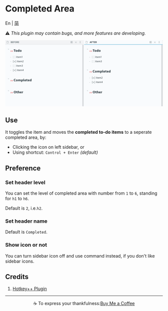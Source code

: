 # Completed Area

En | [简](https://github.com/DahaWong/obsidian-completed/blob/main/README_zh.md)

⚠️ *This plugin may contain bugs, and more features are developing.*

![Demo](https://raw.githubusercontent.com/DahaWong/obsidian-completed-area/main/demo.png)
## Use
It toggles the item and moves the **completed to-do items** to a seperate completed area, by: 
- Clicking the icon on left sidebar, or
- Using shortcut: `Control + Enter` *(default)*

## Preference

### Set header level
You can set the level of completed area with number from `1` to `6`, standing for `h1` to `h6`. 

Default is `2`, i.e.`h2`.

### Set header name
Default is `Completed`.

### Show icon or not
You can turn sidebar icon off and use command instead, if you don't like sidebar icons.

## Credits
1. [Hotkey++ Plugin](https://github.com/argenos/hotkeysplus-obsidian)

---

<p align=center>
  ☕️ To express your thankfulness:<a href="https://buymeacoffee.com/daha">Buy Me a Coffee</a>
</p>
